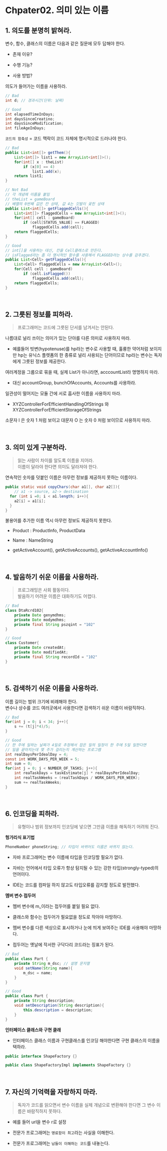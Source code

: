 # Chpater02. 의미 있는 이름

## 1. 의도를 분명히 밝혀라.

변수, 함수, 클래스의 이름은 다음과 같은 질문에 모두 답해야 한다.
- 존재 이유?

- 수행 기능?

- 사용 방법?

의도가 들어가는 이름을 사용하라.

```java
// Bad
int d; // 경과시간(단위: 날짜)

// Good
int elapsedTimeInDays;
int daysSinceCreatino;
int daysSinceModification;
int fileAgeInDays;
```

`코드의 함축성` = 코드 맥락이 코드 자체에 명시적으로 드러나야 한다.

```java
// Bad
public List<int[]> getThem(){
    List<int[]> list1 = new ArrayList<int[]>();
    for(int[] x : theList)
        if (x[0] == 4)
            list1.add(x);
    return list1;
}

// Not Bad
// 각 개념에 이름을 붙임
// theList = gameBoard
// 배열의 0번째 값은 칸 상태, 값 4는 깃발이 꽂힌 상태
public List<int[]> getFlaggedCells(){
    List<int[]> flaggedCells = new ArrayList<int[]>();
    for(int[] cell : gameBoard)
        if (cell[STATUS_VALUE] == FLAGGED)
            flaggedCells.add(cell);
    return flaggedCells;
}

// Good
// int[]을 사용하는 대신, 칸을 Cell클래스로 만든다.
// isFlagged라는 좀 더 명시적인 함수를 사용해서 FLAGGED라는 상수를 감추겠다.
public List<Cell> getFlaggedCells(){
    List<Cell> flaggedCells = new ArrayList<Cell>();
    for(Cell cell : gameBoard)
        if (cell.isFlagged())
            flaggedCells.add(cell);
    return flaggedCells;
}
```

<br>

## 2. 그릇된 정보를 피하라.

> 프로그래머는 코드에 그릇된 단서를 남겨서는 안된다.

나름대로 널리 쓰이는 의미가 있는 단아를 다른 의미로 사용하지 마라.

- 예를들어 빗변(hypotenuse)를 hp라는 변수로 사용할 때, 훌륭한 약어처럼 보이지만 hp는 유닉스 플렛폼의 한 종류로 널리 사용되는 단어이므로 hp라는 변수는 독자에게 그릇된 정보를 제공한다.

여러계정을 그룹으로 묶을 때, 실제 List가 아니라면, acccountList라 명명하지 마라.
- 대신 accountGroup, bunchOfAccounts, Accounts를 사용하라.

일관성이 떨어지는 모듈 간에 서로 흡사한 이름을 사용하지 마라.

- XYZControllerForEfficientHandlingOfStrings 와  XYZControllerForEfficientStorageOfStrings

소문자 l 은 숫자 1 처럼 보이고 대문자 O 는 숫자 0 처럼 보이므로 사용하지 마라.

<br>

## 3. 의미 있게 구분하라.

> 읽는 사람이 차이를 알도록 이름을 지어라.  
> 이름이 달라야 한다면 의미도 달라져야 한다.


연속적인 숫자를 덧붙인 이름은 아무런 정보를 제공하지 못하는 이름이다.

```java
public static void copyChars(char a1[], char a2[]){ 
    // a1 -> source, a2-> destination
  for (int i =0; i < a1.length; i++){
    a2[i] = a1[i];
  }
}
```

불용어를 추가한 이름 역시 아무런 정보도 제공하지 못한다.

- Product : ProductInfo, ProductData

- Name : NameString

- getActiveAccount(), getActiveAccounts(), getActiveAccountInfo()

<br>

## 4. 발음하기 쉬운 이름을 사용하라.

> 프로그래밍은 사회 활동이다.   
> 발음하기 어려운 이름은 대화하기도 어렵다.

```java
// Bad
class DtaRcrd102{
    private Date genymdhms;
    private Date modymdhms;
    private final String pszqint = "102"
}

// Good
class Customer{
    private Date createdAt;
    private Date modifiedAt;
    private final String recordId = "102"
}
```

<br>

## 5. 검색하기 쉬운 이름을 사용하라.

이름 길이는 범위 크기에 비례해야 한다.  
변수나 상수를 코드 여러곳에서 사용한다면 검색하기 쉬운 이름이 바람직하다.

```java
// Bad
for(int j = 0; i < 34; j++){
    s += (t[j]*4)/5;
}

// Good
// 한 주에 일하는 날짜가 4일로 추정해서 잡은 일의 일정이 한 주에 5일 일한다면
// 일을 끝마치는데 몇 주가 걸리는지 계산하는 프로그램
int realDaysPerIdealDay = 4;
const int WORK_DAYS_PER_WEEK = 5;
int sum = 0;
for(int j = 0; j < NUMBER_OF_TASKS; j++){
    int reaTaskDays = taskEstimate[j] * realDaysPerIdealDay;
    int realTaskWeeks = (realTaskDays / WORK_DAYS_PER_WEEK);
    sum += realTaskWeeks;
}
```

<br>

## 6. 인코딩을 피하라.

> 유형이나 범위 정보까지 인코딩에 넣으면 그만큼 이름을 해독하기 어려워 진다.

**헝가리식 표기법**

```java
PhoneNumber phoneString; // 타입이 바뀌어도 이름은 바뀌지 않는다.
```

- 자바 프로그래머는 변수 이름에 타입을 인코딩할 필요가 없다.

- 자바는 언어에서 타입 오류가 항상 탐지될 수 있는  강한 타입(strongly-typed)의 언어이다.

- IDE는 코드를 컴파일 하지 않고도 타입오류를 감지할 정도로 발전했다.

**멤버 변수 접두어**

- 멤버 변수에 m_이라는 접두어를 붙일 필요 없다.

- 클래스와 함수는 접두어가 필요없을 정도로 작아야 마땅하다.

- 멤버 변수를 다른 색상으로 표시하거나 눈에 띄게 보여주는 IDE를 사용해야 마땅하다.

- 접두어는 옛날에 작서한 구닥다리 코드라는 징표가 된다.

```java
// Bad
public class Part {
    private String m_dsc; // 설명 문자열
    void setName(String name){
        m_dsc = name;
    }
}

// Good
public class Part {
    private String description;
    void setDescription(String description){
        this.description = description;
    }
}
```

**인터페이스 클래스와 구현 클래**

- 인터페이스 클래스 이름과 구현클래스를 인코딩 해야한다면 구현 클래스의 이름을 택하라.

```java
public interface ShapeFactory {}

public class ShapeFactoryImpl implements ShapeFactory {}
```

<br>

## 7. 자신의 기억력을 자랑하지 마라.

> 독자가 코드를 읽으면서 변수 이름을 실제 개념으로 변환해야 한다면 그 변수 이름은 바람직하지 못하다.

- 예를 들어 url을 변수 r로 설정

- 전문가 프로그래머는 `명료함이 최고`라는 사실을 이해한다.

- 전문가 프로그래머는 `남들이 이해하는 코드`를 내놓는다.

